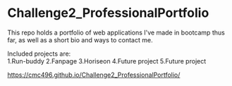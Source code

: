 # Challenge2_ProfessionalPortfolio
This repo holds a portfolio of web applications I've made in bootcamp thus far, as well as a short bio and ways to contact me.

Included projects are:<br>
1.Run-buddy
2.Fanpage
3.Horiseon
4.Future project
5.Future project

https://cmc496.github.io/Challenge2_ProfessionalPortfolio/